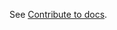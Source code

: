 See [Contribute to docs](https://pysph.readthedocs.io/en/latest/contribution/how_to_write_docs.html).
